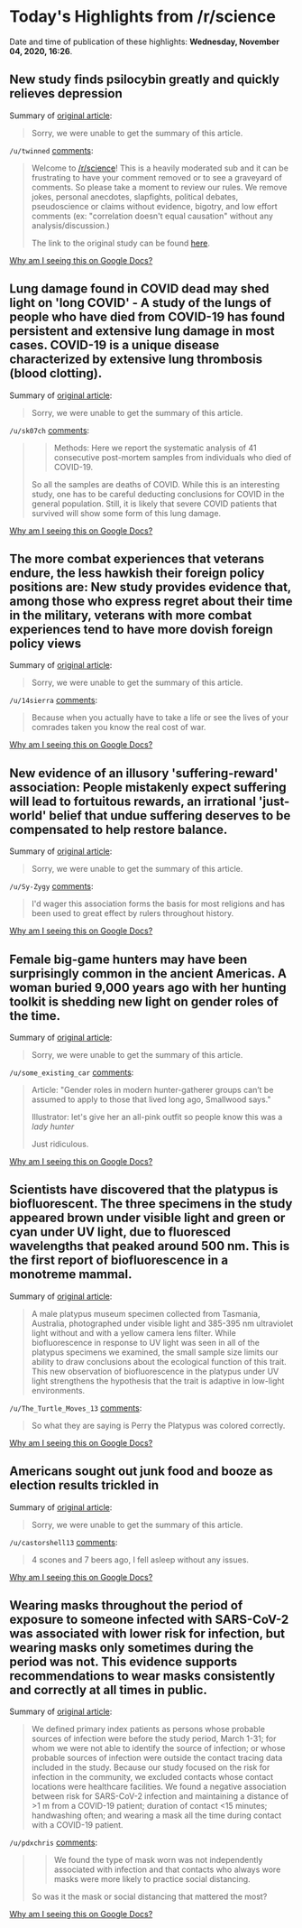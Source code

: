# Today's Highlights from /r/science

Date and time of publication of these highlights: **Wednesday, November 04, 2020, 16:26**.

## New study finds psilocybin greatly and quickly relieves depression

Summary of [original article](https://www.psychnewsdaily.com/new-study-psilocybin-magic-mushrooms-relieves-depression):

> Sorry, we were unable to get the summary of this article.

`/u/twinned` [comments](https://www.reddit.com/r/science/comments/jnzel5/new_study_finds_psilocybin_greatly_and_quickly/):

> Welcome to [/r/science](https://www.reddit.com/r/science)! This is a heavily moderated sub and it can be frustrating to have your comment removed or to see a graveyard of comments. So please take a moment to review our rules. We remove jokes, personal anecdotes, slapfights, political debates, pseudoscience or claims without evidence, bigotry, and low effort comments (ex: "correlation doesn't equal causation" without any analysis/discussion.)
> 
> The link to the original study can be found [here](https://jamanetwork.com/journals/jamapsychiatry/fullarticle/2772630?guestAccessKey=29ac3052-6203-4fb4-b1e2-d9dda5988445).

[Why am I seeing this on Google Docs?](https://docs.google.com/document/d/1Dc6We63vOXIZsc0op-Bt4abqkYjXzOigalQqFxmvvbM/edit?usp=sharing)

## Lung damage found in COVID dead may shed light on 'long COVID' - A study of the lungs of people who have died from COVID-19 has found persistent and extensive lung damage in most cases. COVID-19 is a unique disease characterized by extensive lung thrombosis (blood clotting).

Summary of [original article](https://www.reuters.com/article/health-coronavirus-lungs-int-idUSKBN27K00X):

> Sorry, we were unable to get the summary of this article.

`/u/sk07ch` [comments](https://www.reddit.com/r/science/comments/jnvqdl/lung_damage_found_in_covid_dead_may_shed_light_on/):

> >Methods: Here we report the systematic analysis of 41 consecutive post-mortem samples from individuals who died of COVID-19.
> 
> So all the samples are deaths of COVID. While this is an interesting study, one has to be careful deducting conclusions for COVID in the general population. Still, it is likely that severe COVID patients that survived will show some form of this lung damage.

[Why am I seeing this on Google Docs?](https://docs.google.com/document/d/1Dc6We63vOXIZsc0op-Bt4abqkYjXzOigalQqFxmvvbM/edit?usp=sharing)

## The more combat experiences that veterans endure, the less hawkish their foreign policy positions are: New study provides evidence that, among those who express regret about their time in the military, veterans with more combat experiences tend to have more dovish foreign policy views

Summary of [original article](https://www.psypost.org/2020/10/the-more-combat-experiences-that-veterans-endure-the-less-hawkish-their-foreign-policy-positions-are-58394):

> Sorry, we were unable to get the summary of this article.

`/u/14sierra` [comments](https://www.reddit.com/r/science/comments/jo1ze0/the_more_combat_experiences_that_veterans_endure/):

> Because when you actually have to take a life or see the lives of your comrades taken you know the real cost of war.

[Why am I seeing this on Google Docs?](https://docs.google.com/document/d/1Dc6We63vOXIZsc0op-Bt4abqkYjXzOigalQqFxmvvbM/edit?usp=sharing)

## New evidence of an illusory 'suffering-reward' association: People mistakenly expect suffering will lead to fortuitous rewards, an irrational 'just-world' belief that undue suffering deserves to be compensated to help restore balance.

Summary of [original article](https://www.behaviorist.biz/oh-behave-a-blog/suffering-just-world):

> Sorry, we were unable to get the summary of this article.

`/u/Sy-Zygy` [comments](https://www.reddit.com/r/science/comments/jnol2g/new_evidence_of_an_illusory_sufferingreward/):

> I'd wager this association forms the basis for most religions and has been used to great effect by rulers throughout history.

[Why am I seeing this on Google Docs?](https://docs.google.com/document/d/1Dc6We63vOXIZsc0op-Bt4abqkYjXzOigalQqFxmvvbM/edit?usp=sharing)

## Female big-game hunters may have been surprisingly common in the ancient Americas. A woman buried 9,000 years ago with her hunting toolkit is shedding new light on gender roles of the time.

Summary of [original article](https://www.sciencenews.org/article/female-game-hunters-ancient-americas?utm_source=Reddit&utm_medium=social&utm_campaign=r_science):

> Sorry, we were unable to get the summary of this article.

`/u/some_existing_car` [comments](https://www.reddit.com/r/science/comments/jo2w00/female_biggame_hunters_may_have_been_surprisingly/):

> Article: "Gender roles in modern hunter-gatherer groups can’t be assumed to apply to those that lived long ago, Smallwood says."
> 
> 
> Illustrator: let's give her an all-pink outfit so people know this was a *lady hunter* 
> 
> 
> Just ridiculous.

[Why am I seeing this on Google Docs?](https://docs.google.com/document/d/1Dc6We63vOXIZsc0op-Bt4abqkYjXzOigalQqFxmvvbM/edit?usp=sharing)

## Scientists have discovered that the platypus is biofluorescent. The three specimens in the study appeared brown under visible light and green or cyan under UV light, due to fluoresced wavelengths that peaked around 500 nm. This is the first report of biofluorescence in a monotreme mammal.

Summary of [original article](https://www.degruyter.com/view/journals/mamm/ahead-of-print/article-10.1515-mammalia-2020-0027/article-10.1515-mammalia-2020-0027.xml):

> A male platypus museum specimen collected from Tasmania, Australia, photographed under visible light and 385-395 nm ultraviolet light without and with a yellow camera lens filter. While biofluorescence in response to UV light was seen in all of the platypus specimens we examined, the small sample size limits our ability to draw conclusions about the ecological function of this trait. This new observation of biofluorescence in the platypus under UV light strengthens the hypothesis that the trait is adaptive in low-light environments.

`/u/The_Turtle_Moves_13` [comments](https://www.reddit.com/r/science/comments/jo69q6/scientists_have_discovered_that_the_platypus_is/):

> So what they are saying is Perry the Platypus was colored correctly.

[Why am I seeing this on Google Docs?](https://docs.google.com/document/d/1Dc6We63vOXIZsc0op-Bt4abqkYjXzOigalQqFxmvvbM/edit?usp=sharing)

## Americans sought out junk food and booze as election results trickled in

Summary of [original article](https://www.cnn.com/2020/11/04/business/americans-junk-food-election/index.html):

> Sorry, we were unable to get the summary of this article.

`/u/castorshell13` [comments](https://www.reddit.com/r/science/comments/jo7kh3/americans_sought_out_junk_food_and_booze_as/):

> 4 scones and 7 beers ago, I fell asleep without any issues.

[Why am I seeing this on Google Docs?](https://docs.google.com/document/d/1Dc6We63vOXIZsc0op-Bt4abqkYjXzOigalQqFxmvvbM/edit?usp=sharing)

## Wearing masks throughout the period of exposure to someone infected with SARS-CoV-2 was associated with lower risk for infection, but wearing masks only sometimes during the period was not. This evidence supports recommendations to wear masks consistently and correctly at all times in public.

Summary of [original article](https://wwwnc.cdc.gov/eid/article/26/11/20-3003_article):

> We defined primary index patients as persons whose probable sources of infection were before the study period, March 1-31; for whom we were not able to identify the source of infection; or whose probable sources of infection were outside the contact tracing data included in the study. Because our study focused on the risk for infection in the community, we excluded contacts whose contact locations were healthcare facilities. We found a negative association between risk for SARS-CoV-2 infection and maintaining a distance of >1 m from a COVID-19 patient; duration of contact <15 minutes; handwashing often; and wearing a mask all the time during contact with a COVID-19 patient.

`/u/pdxchris` [comments](https://www.reddit.com/r/science/comments/jntds1/wearing_masks_throughout_the_period_of_exposure/):

> > We found the type of mask worn was not independently associated with infection and that contacts who always wore masks were more likely to practice social distancing. 
> 
> So was it the mask or social distancing that mattered the most?

[Why am I seeing this on Google Docs?](https://docs.google.com/document/d/1Dc6We63vOXIZsc0op-Bt4abqkYjXzOigalQqFxmvvbM/edit?usp=sharing)

